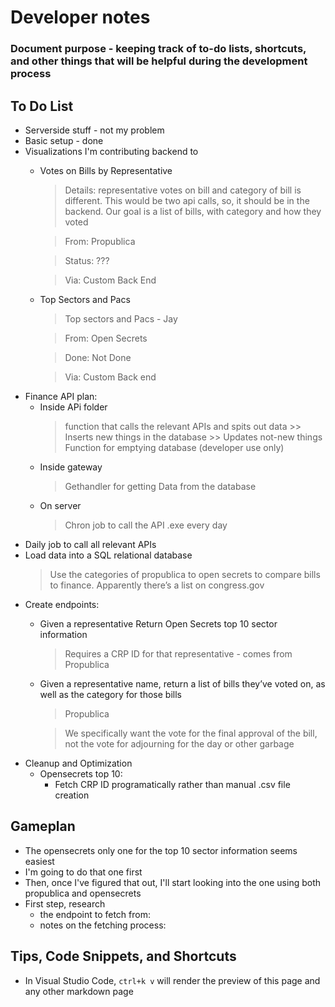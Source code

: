 # Developer notes
### Document purpose - keeping track of to-do lists, shortcuts, and other things that will be helpful during the development process 

## To Do List
* Serverside stuff - not my problem
* Basic setup - done
* Visualizations I'm contributing backend to
    + Votes on Bills by Representative
        > Details: representative votes on bill and category of bill is different. This would be two api calls, so, it should be in the backend. Our goal is a list of bills, with category and how they voted

        > From: Propublica

        >Status: ???

        > Via: Custom Back End
    + Top Sectors and Pacs
        > Top sectors and Pacs - Jay

        > From: Open Secrets

        > Done: Not Done 

        > Via: Custom Back end
* Finance API plan: 
    + Inside APi folder 
        > function that calls the relevant APIs and spits out data
            >> Inserts new things in the database
            >> Updates not-new things
        > Function for emptying database (developer use only) 
    + Inside gateway
        > Gethandler for getting Data from the database
    + On server
        > Chron job to call the API .exe every day
* Daily job to call all relevant APIs
* Load data into a SQL relational database
    > Use the categories of propublica to open secrets to compare bills to finance. Apparently there’s a list on congress.gov
* Create endpoints: 
    + Given a representative Return Open Secrets top 10 sector information
        > Requires a CRP ID for that representative - comes from Propublica
    + Given a representative name, return a list of bills they’ve voted on, as well as the category for those bills
        > Propublica

        > We specifically want the vote for the final approval of the bill, not the vote for adjourning for the day or other garbage
* Cleanup and Optimization
    + Opensecrets top 10: 
        - Fetch CRP ID programatically rather than manual .csv file creation

## Gameplan
* The opensecrets only one for the top 10 sector information seems easiest
* I'm going to do that one first
* Then, once I've figured that out, I'll start looking into the one using both propublica and opensecrets
* First step, research 
    * the endpoint to fetch from: 
    * notes on the fetching process: 

## Tips, Code Snippets, and Shortcuts
* In Visual Studio Code, `ctrl+k v` will render the preview of this page and any other markdown page